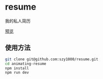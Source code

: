 # resume
我的私人简历

[预览](https://szy1000.github.io/resume/dist/)

## 使用方法

``` bash
git clone git@github.com:szy1000/resume.git
cd animating-resume
npm install
npm run dev
```
